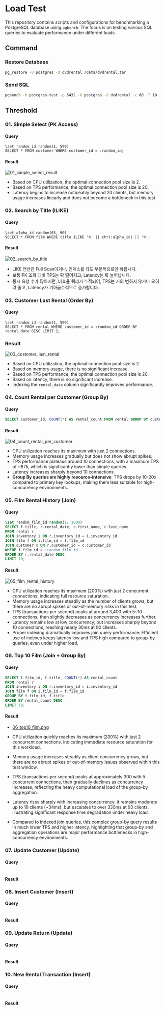 # Load Test

This repository contains scripts and configurations for benchmarking a PostgreSQL database using `pgbench`. The focus is on testing various SQL queries to evaluate performance under different loads.

## Command

### Restore Database

```bash
pg_restore -U postgres -d dvdrental /data/dvdrental.tar
```

### Send SQL

```bash
pgbench -h postgres-test -p 5432 -U postgres -d dvdrental -c 60 -T 10 -f test/02_simple_select.sql --no-vacuum
```

## Threshold

### 01. Simple Select (PK Access)

#### Query

```
\set random_id random(1, 599)
SELECT * FROM customer WHERE customer_id = :random_id;
```

#### Result

![01_simple_select_result](results/01_simple_select_result.png)

- Based on CPU utilization, the optimal connection pool size is 2.
- Based on TPS performance, the optimal connection pool size is 20.
- Latency begins to increase noticeably beyond 20 clients, but memory usage increases linearly and does not become a bottleneck in this test.



### 02. Search by Title (ILIKE)

#### Query

```
\set alpha_id random(65, 90)
SELECT * FROM film WHERE title ILIKE '%' || chr(:alpha_id) || '%';
```

#### Result

![02_search_by_title](results/02_search_by_title.png)

- LIKE 연산은 Full Scan이거나, 인덱스를 타도 부분적으로만 빠릅니다.
- 보통 PK 조회 대비 TPS는 확 떨어지고, Latency는 확 늘어납니다.
- 동시 요청 수가 많아지면, 비효율 쿼리가 누적되어, TPS는 거의 변하지 않거나 오히려 줄고, Latency가 기하급수적으로 증가합니다.



### 03. Customer Last Rental (Order By)

#### Query

```
\set random_id random(1, 599)
SELECT * FROM rental WHERE customer_id = :random_id ORDER BY rental_date DESC LIMIT 1;
```
### Result

![03_customer_last_rental](results/03_customer_last_rental.png)

- Based on CPU utilization, the optimal connection pool size is 2.
- Based on memory usage, there is no significant increase.
- Based on TPS performance, the optimal connection pool size is 20.
- Based on latency, there is no significant increase.
- Indexing the `rental_date` column significantly improves performance.



### 04. Count Rental per Customer (Group By)

#### Query

```sql
SELECT customer_id, COUNT(*) AS rental_count FROM rental GROUP BY customer_id;
```

#### Result

![04_count_rental_per_customer](results/04_count_rental_per_customer.png)

- CPU utilization reaches its maximum with just 2 connections.
- Memory usage increases gradually but does not show abrupt spikes.
- TPS performance plateaus around 10 connections, with a maximum TPS of ~875, which is significantly lower than simple queries.
- Latency increases sharply beyond 10 connections.
- **Group By queries are highly resource-intensive**: TPS drops by 10-20x compared to primary key lookups, making them less suitable for high-concurrency environments.



### 05. Film Rental History (Join)

#### Query

```sql
\set random_film_id random(1, 1000)
SELECT f.title, r.rental_date, c.first_name, c.last_name
FROM rental r
JOIN inventory i ON r.inventory_id = i.inventory_id
JOIN film f ON i.film_id = f.film_id
JOIN customer c ON r.customer_id = c.customer_id
WHERE f.film_id = :random_film_id
ORDER BY r.rental_date DESC
LIMIT 10;
```

#### Result

![05_film_rental_history](results/05_film_rental_history.png)

- CPU utilization reaches its maximum (200%) with just 2 concurrent connections, indicating full resource saturation.
- Memory usage increases steadily as the number of clients grows, but there are no abrupt spikes or out-of-memory risks in this test.
- TPS (transactions per second) peaks at around 3,400 with 5~10 connections, then slightly decreases as concurrency increases further.
- Latency remains low at low concurrency, but increases sharply beyond 10 connections, reaching nearly 30ms at 90 clients.
- Proper indexing dramatically improves join query performance: Efficient use of indexes keeps latency low and TPS high compared to group-by queries, even under higher load.



### 06. Top 10 Film (Join + Group By)

#### Query

```sql
SELECT f.film_id, f.title, COUNT(*) AS rental_count
FROM rental r
JOIN inventory i ON r.inventory_id = i.inventory_id
JOIN film f ON i.film_id = f.film_id
GROUP BY f.film_id, f.title
ORDER BY rental_count DESC
LIMIT 10;
```

#### Result

- [06_top10_film.png](results/06_top10_film.png)

- CPU utilization quickly reaches its maximum (200%) with just 2 concurrent connections, indicating immediate resource saturation for this workload.
- Memory usage increases steadily as client concurrency grows, but there are no abrupt spikes or out-of-memory issues observed within this test window.
- TPS (transactions per second) peaks at approximately 300 with 5 concurrent connections, then gradually declines as concurrency increases, reflecting the heavy computational load of the group-by aggregation.
- Latency rises sharply with increasing concurrency: it remains moderate up to 10 clients (~34ms), but escalates to over 330ms at 90 clients, illustrating significant response time degradation under heavy load.
- Compared to indexed join queries, this complex group-by query results in much lower TPS and higher latency, highlighting that group-by and aggregation operations are major performance bottlenecks in high-concurrency environments.



### 07. Update Customer (Update)

#### Query

```sql
```

#### Result



### 08. Insert Customer (Insert)

#### Query

```sql
```



#### Result

### 09. Update Return (Update)

#### Query

```sql
```



#### Result

### 10. New Rental Transaction (Insert)

#### Query

```sql
```

#### Result
